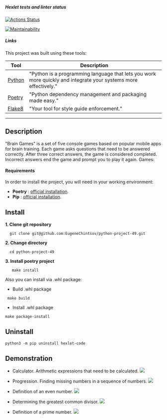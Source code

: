 ##### Hexlet tests and linter status

[![Actions Status](https://github.com/EugeneChintsov/python-project-49/actions/workflows/hexlet-check.yml/badge.svg)](https://github.com/EugeneChintsov/python-project-49/actions)

[![Maintainability](https://api.codeclimate.com/v1/badges/fbb70d498d4bd1d54bda/maintainability)](https://codeclimate.com/github/EugeneChintsov/python-project-49/maintainability)

##### Links

This project was built using these tools:

| Tool                                  | Description                                                                                                     |
|---------------------------------------|-----------------------------------------------------------------------------------------------------------------|
| [Python](https://www.python.org/)     | "Python is a programming language that lets you work more quickly and integrate your systems more effectively." |
| [Poetry](https://python-poetry.org/)  | "Python dependency management and packaging made easy."                                                          |
| [Flake8](https://flake8.pycqa.org/)   | "Your tool for style guide enforcement."                                                                         |

---

## Description

"Brain Games" is a set of five console games based on popular mobile apps for brain training. Each game asks questions that need to be answered correctly. After three correct answers, the game is considered completed. Incorrect answers end the game and prompt you to play it again. Games:

#### Requirements
In order to install the project, you will need in your working environment:
- **Poetry** : [official installation](https://python-poetry.org/docs/#installation).
-    **Pip** : [official installation](https://pip.pypa.io/en/latest/installation/).

## Install

**1. Clone git repository**
```
  git clone git@github.com:EugeneChintsov/python-project-49.git
```

**2. Change directory**
```
  cd python-project-49
```

**3. Install poetry project**
```
   make install
```    

  Also you can install via .whl package:
- Build .whl package
```
 make build
```

- Install .whl package
```
make package-install
```
   
## Uninstall
```
python3 -m pip uninstall hexlet-code
```

## Demonstration

- Calculator. Arithmetic expressions that need to be calculated.
  <a href="https://asciinema.org/a/jkrhOEiwK4xbtmKFgl7ed4kzq" target="_blank"><img src="https://asciinema.org/a/jkrhOEiwK4xbtmKFgl7ed4kzq.svg" /></a>
  
- Progression. Finding missing numbers in a sequence of numbers.
  <a href="https://asciinema.org/a/OPAYJ1p0WnrK1EM3FgkIAH5L9" target="_blank"><img src="https://asciinema.org/a/OPAYJ1p0WnrK1EM3FgkIAH5L9.svg" /></a>
  
- Definition of an even number.
  <a href="https://asciinema.org/a/hMg0W8PJBryZWoJVKwTDO8uxD" target="_blank"><img src="https://asciinema.org/a/hMg0W8PJBryZWoJVKwTDO8uxD.svg" /></a>
  
- Determining the greatest common divisor.
  <a href="https://asciinema.org/a/iUKTWDLXQTOOgYd1MyLKnEm55" target="_blank"><img src="https://asciinema.org/a/iUKTWDLXQTOOgYd1MyLKnEm55.svg" /></a>
 
- Definition of a prime number.
  <a href="https://asciinema.org/a/1oYL8fJsukC8KIqoYWdhx0IDb" target="_blank"><img src="https://asciinema.org/a/1oYL8fJsukC8KIqoYWdhx0IDb.svg" /></a>
  
